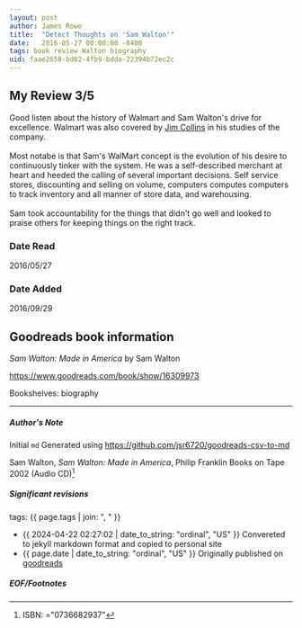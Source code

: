 ```yaml
---
layout: post
author: James Rowe
title:  "Detect Thoughts on 'Sam Walton'"
date:   2016-05-27 00:00:00 -0400
tags: book review Walton biography
uid: faae2658-bd02-4fb9-bdda-22394b72ec2c
---
```


<!-- highly dependent on how you personally use jekyll templates, and how you want this to show up -->
<!-- escape any jekyll keys with double brackets -->

## My Review 3/5

Good listen about the history of Walmart and Sam Walton's drive for excellence. Walmart was also covered by [Jim Collins](https://www.goodreads.com/author/show/2826) in his studies of the company. <br/><br/>Most notabe is that Sam's WalMart concept is the evolution of his desire to continuously tinker with the system. He was a self-described merchant at heart and heeded the calling of several important decisions. Self service stores, discounting and selling on volume, computers computes computers to track inventory and all manner of store data, and warehousing.<br/><br/>Sam took accountability for the things that didn't go well and looked to praise others for keeping things on the right track.

### Date Read
2016/05/27

### Date Added
2016/09/29

## Goodreads book information

*Sam Walton: Made in America* by Sam Walton

https://www.goodreads.com/book/show/16309973

Bookshelves: biography

---

##### Author's Note

Initial `md` Generated using https://github.com/jsr6720/goodreads-csv-to-md

Sam Walton, *Sam Walton: Made in America*, Philip Franklin Books on Tape 2002 (Audio CD)[^1]

##### Significant revisions

tags: {{ page.tags | join: ", " }} <!-- todo move this somewhere -->

- {{ 2024-04-22 02:27:02 | date_to_string: "ordinal", "US" }} Convereted to jekyll markdown format and copied to personal site
- {{ page.date | date_to_string: "ordinal", "US" }} Originally published on [goodreads](https://www.goodreads.com)

##### EOF/Footnotes

[^1]: ISBN: ="0736682937"